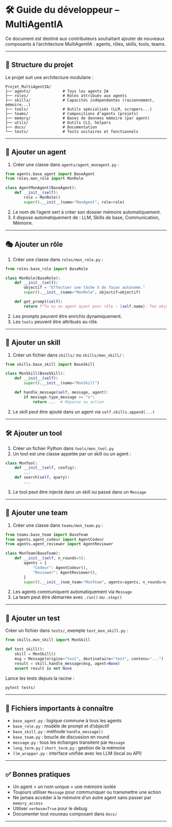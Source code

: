 # 🛠️ Guide du développeur – MultiAgentIA

Ce document est destiné aux contributeurs souhaitant ajouter de nouveaux composants à l’architecture MultiAgentIA : agents, rôles, skills, tools, teams.

---

## 🔧 Structure du projet

Le projet suit une architecture modulaire :

```
Projet_MultiAgentIA/
├── agents/              # Tous les agents IA
├── roles/               # Rôles attribués aux agents
├── skills/              # Capacités indépendantes (raisonnement, mémoire...)
├── tools/               # Outils spécialisés (LLM, scrapers...)
├── teams/               # Compositions d’agents (projets)
├── memory/              # Bases de données mémoire (par agent)
├── utils/               # Outils CLI, helpers
├── docs/                # Documentation
└── tests/               # Tests unitaires et fonctionnels
```

---

## 👤 Ajouter un agent

1. Créer une classe dans `agents/agent_monagent.py` :
```python
from agents.base_agent import BaseAgent
from roles.mon_role import MonRole

class AgentMonAgent(BaseAgent):
    def __init__(self):
        role = MonRole()
        super().__init__(name="MonAgent", role=role)
```
2. Le nom de l’agent sert à créer son dossier mémoire automatiquement.
3. Il dispose automatiquement de : LLM, Skills de base, Communication, Mémoire.

---

## 🎭 Ajouter un rôle

1. Créer une classe dans `roles/mon_role.py` :
```python
from roles.base_role import BaseRole

class MonRole(BaseRole):
    def __init__(self):
        objectif = "Effectuer une tâche X de façon autonome."
        super().__init__(name="MonRole", objectif=objectif)

    def get_prompt(self):
        return f"Tu es un agent ayant pour rôle : {self.name}. Ton objectif est : {self.objectif}."
```
2. Les prompts peuvent être enrichis dynamiquement.
3. Les `tools` peuvent être attribués au rôle.

---

## 🧠 Ajouter un skill

1. Créer un fichier dans `skills/` ou `skills/mon_skill/` :
```python
from skills.base_skill import BaseSkill

class MonSkill(BaseSkill):
    def __init__(self):
        super().__init__(name="MonSkill")

    def handle_message(self, message, agent):
        if message.type_message == "x":
            return ...  # Réponse ou action
```
2. Le skill peut être ajouté dans un agent via `self.skills.append(...)`

---

## 🛠️ Ajouter un tool

1. Créer un fichier Python dans `tools/mon_tool.py`
2. Un tool est une classe appelée par un skill ou un agent :
```python
class MonTool:
    def __init__(self, config):
        ...
    def search(self, query):
        ...
```
3. Le tool peut être injecté dans un skill ou passé dans un `Message`

---

## 🤖 Ajouter une team

1. Créer une classe dans `teams/mon_team.py` :
```python
from teams.base_team import BaseTeam
from agents.agent_codeur import AgentCodeur
from agents.agent_reviewer import AgentReviewer

class MonTeam(BaseTeam):
    def __init__(self, n_rounds=5):
        agents = {
            "Codeur": AgentCodeur(),
            "Reviewer": AgentReviewer(),
        }
        super().__init__(nom_team="MonTeam", agents=agents, n_rounds=n_rounds)
```
2. Les agents communiquent automatiquement via `Message`
3. La team peut être démarrée avec `.run()` ou `.step()`

---

## 🧪 Ajouter un test

Créer un fichier dans `tests/`, exemple `test_mon_skill.py` :
```python
from skills.mon_skill import MonSkill

def test_skill():
    skill = MonSkill()
    msg = Message(origine="test", destinataire="test", contenu="...")
    result = skill.handle_message(msg, agent=None)
    assert result is not None
```
Lance les tests depuis la racine :
```bash
pytest tests/
```

---

## 🔁 Fichiers importants à connaître

- `base_agent.py` : logique commune à tous les agents
- `base_role.py` : modèle de prompt et d’objectif
- `base_skill.py` : méthode `handle_message()`
- `base_team.py` : boucle de discussion en round
- `message.py` : tous les échanges transitent par `Message`
- `long_term.py` / `short_term.py` : gestion de la mémoire
- `llm_wrapper.py` : interface unifiée avec les LLM (local ou API)

---

## ✅ Bonnes pratiques

- Un agent = un nom unique = une mémoire isolée
- Toujours utiliser `Message` pour communiquer ou transmettre une action
- Ne jamais accéder à la mémoire d’un autre agent sans passer par `memory_access`
- Utiliser `verbose=True` pour le debug
- Documenter tout nouveau composant dans `docs/`

---

